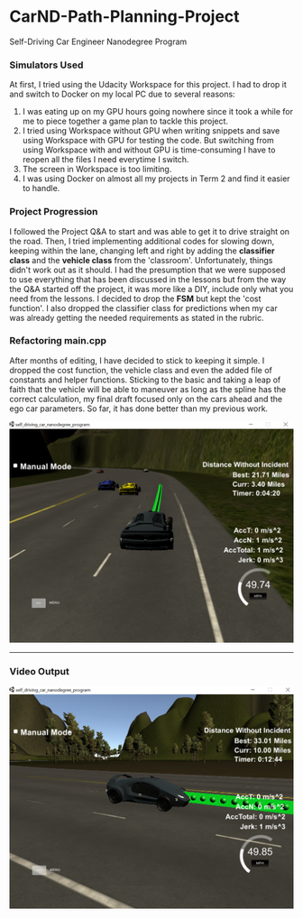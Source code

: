 # CarND-Path-Planning-Project
Self-Driving Car Engineer Nanodegree Program
   
[//]: # (Media References)
[image1]: ./media/img01.png "Best distance 27.71 mi"
[image2]: ./media/img02.png "Best distance 33.01 mi"
[video1]: ./media/vid1.mp4

### Simulators Used
At first, I tried using the Udacity Workspace for this project. I had to drop it and switch to Docker on my local PC due to several reasons:
1) I was eating up on my GPU hours going nowhere since it took a while for me to piece together a game plan to tackle this project.
2) I tried using Workspace without GPU when writing snippets and save using Workspace with GPU for testing the code. But switching from using Workspace with and without GPU is time-consuming I have to reopen all the files I need everytime I switch.
3) The screen in Workspace is too limiting.
4) I was using Docker on almost all my projects in Term 2 and find it easier to handle.

### Project Progression
I followed the Project Q&A to start and was able to get it to drive straight on the road. Then, I tried implementing additional codes for slowing down, keeping within the lane, changing left and right by adding the **classifier class** and the **vehicle class** from the 'classroom'. Unfortunately, things didn't work out as it should. I had the presumption that we were supposed to use everything that has been discussed in the lessons but from the way the Q&A started off the project, it was more like a DIY, include only what you need from the lessons. I decided to drop the **FSM** but kept the 'cost function'. I also dropped the classifier class for predictions when my car was already getting the needed requirements as stated in the rubric.

### Refactoring main.cpp
After months of editing, I have decided to stick to keeping it simple. I dropped the cost function, the vehicle class and even the added file of constants and helper functions. Sticking to the basic and taking a leap of faith that the vehicle will be able to maneuver as long as the spline has the correct calculation, my final draft focused only on the cars ahead and the ego car parameters. So far, it has done better than my previous work.


![Sample Image 1][image1]


---


### Video Output

[![Video link][image2]][video1]

